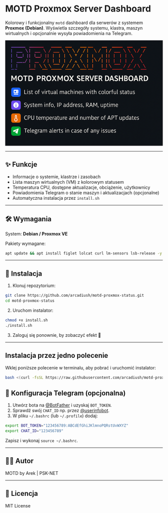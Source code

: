 # MOTD Proxmox Server Dashboard

Kolorowy i funkcjonalny `motd` dashboard dla serwerów z systemem **Proxmox (Debian)**. Wyświetla szczegóły systemu, klastra, maszyn wirtualnych i opcjonalnie wysyła powiadomienia na Telegram.

![MOTD Screenshot](banner.png)

---

## ✨ Funkcje

- Informacje o systemie, klastrze i zasobach
- Lista maszyn wirtualnych (VM) z kolorowym statusem
- Temperatura CPU, dostępne aktualizacje, obciążenie, użytkownicy
- Powiadomienia Telegram o stanie maszyn i aktualizacjach (opcjonalne)
- Automatyczna instalacja przez `install.sh`

---

## 🛠️ Wymagania

System: **Debian / Proxmox VE**

Pakiety wymagane:
```bash
apt update && apt install figlet lolcat curl lm-sensors lsb-release -y
```

---

## 🚀 Instalacja

1. Klonuj repozytorium:

```bash
git clone https://github.com/arcadiush/motd-proxmox-status.git
cd motd-proxmox-status
```

2. Uruchom instalator:

```bash
chmod +x install.sh
./install.sh
```

3. Zaloguj się ponownie, by zobaczyć efekt 🎉

---

## Instalacja przez jedno polecenie

Wklej poniższe polecenie w terminalu, aby pobrać i uruchomić instalator:

```bash
bash <(curl -fsSL https://raw.githubusercontent.com/arcadiush/motd-proxmox-status/main/install.sh)
```

## 📩 Konfiguracja Telegram (opcjonalna)

1. Utwórz bota na [@BotFather](https://t.me/BotFather) i uzyskaj `BOT_TOKEN`.
2. Sprawdź swój `CHAT_ID` np. przez [@userinfobot](https://t.me/userinfobot).
3. W pliku `~/.bashrc` (lub `~/.profile`) dodaj:

```bash
export BOT_TOKEN="123456789:ABCdEfGhiJKlmnoPQRstUvWXYZ"
export CHAT_ID="123456789"
```

Zapisz i wykonaj `source ~/.bashrc`.

---

## 🧑‍💻 Autor

MOTD by Arek | PSK-NET

---

## 📄 Licencja

MIT License